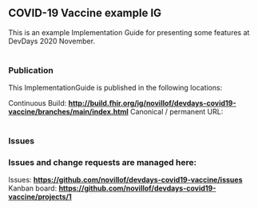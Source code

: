 **COVID-19 Vaccine example IG**
---
This is an example Implementation Guide for presenting some features at DevDays 2020 November.
<br></br>
###
### Publication
This ImplementationGuide is published in the following locations:

Continuous Build: __http://build.fhir.org/ig/novillof/devdays-covid19-vaccine/branches/main/index.html__
Canonical / permanent URL:
<br></br>

### Issues
### Issues and change requests are managed here:

Issues: __https://github.com/novillof/devdays-covid19-vaccine/issues__
Kanban board: __https://github.com/novillof/devdays-covid19-vaccine/projects/1__

